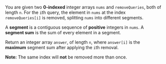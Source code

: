You are given two **0-indexed** integer arrays `nums` and `removeQueries`, both of length `n`. For the `i`th query, the element in `nums` at the index `removeQueries[i]` is removed, splitting `nums` into different segments.

A **segment** is a contiguous sequence of **positive** integers in `nums`. A **segment sum** is the sum of every element in a segment.

Return an integer array `answer`, of length `n`, where `answer[i]` is the **maximum** segment sum after applying the `i`th removal.

**Note:** The same index will **not** be removed more than once.